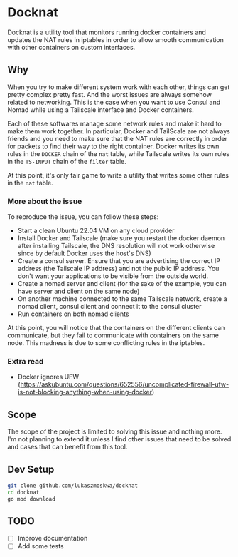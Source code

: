 # Docknat

Docknat is a utility tool that monitors running docker containers and updates the NAT rules in iptables in order to allow smooth communication with other containers on custom interfaces.

## Why

When you try to make different system work with each other, things can get pretty complex pretty fast. And the worst issues are always somehow related to networking.
This is the case when you want to use Consul and Nomad while using a Tailscale interface and Docker containers.

Each of these softwares manage some network rules and make it hard to make them work together.
In particular, Docker and TailScale are not always friends and you need to make sure that the NAT rules are correctly in order for packets to find their way to the right container.
Docker writes its own rules in the `DOCKER` chain of the `nat` table, while Tailscale writes its own rules in the `TS-INPUT` chain of the `filter` table.

At this point, it's only fair game to write a utility that writes some other rules in the `nat` table.

### More about the issue

To reproduce the issue, you can follow these steps:

- Start a clean Ubuntu 22.04 VM on any cloud provider
- Install Docker and Tailscale (make sure you restart the docker daemon after installing Tailscale, the DNS resolution will not work otherwise since by default Docker uses the host's DNS)
- Create a consul server. Ensure that you are advertising the correct IP address (the Tailscale IP address) and not the public IP address. You don't want your applications to be visible from the outside world.
- Create a nomad server and client (for the sake of the example, you can have server and client on the same node)
- On another machine connected to the same Tailscale network, create a nomad client, consul client and connect it to the consul cluster
- Run containers on both nomad clients

At this point, you will notice that the containers on the different clients can communicate, but they fail to communicate with containers on the same node. This madness is due to some conflicting rules in the iptables.

### Extra read

- Docker ignores UFW (https://askubuntu.com/questions/652556/uncomplicated-firewall-ufw-is-not-blocking-anything-when-using-docker)

## Scope

The scope of the project is limited to solving this issue and nothing more. I'm not planning to extend it unless I find other issues that need to be solved and cases that can benefit from this tool.

## Dev Setup

```bash
git clone github.com/lukaszmoskwa/docknat
cd docknat
go mod download
```

## TODO

- [ ] Improve documentation
- [ ] Add some tests

